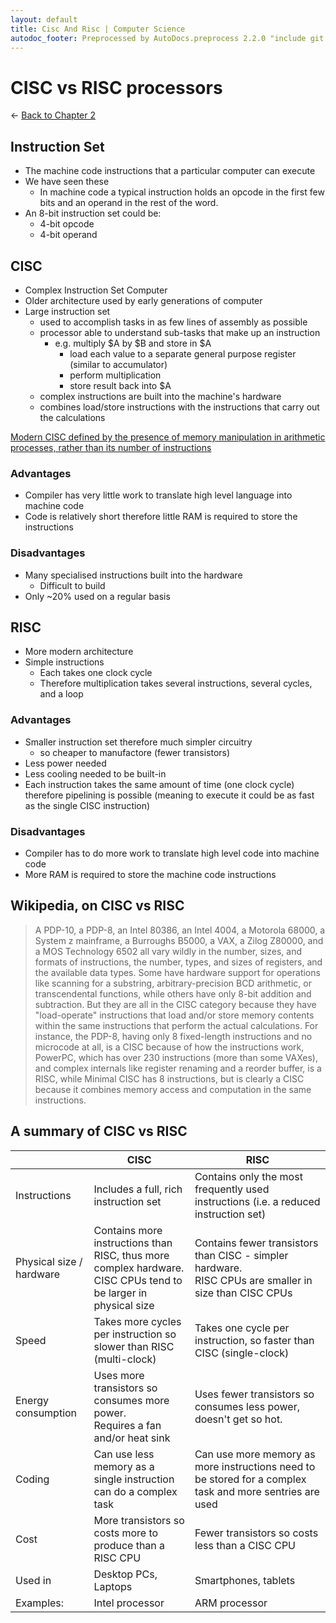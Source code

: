 ```yaml
---
layout: default
title: Cisc And Risc | Computer Science
autodoc_footer: Preprocessed by AutoDocs.preprocess 2.2.0 "include git commit" ⓒ Starwort, 2020
---
```


# CISC vs RISC processors

← [Back to Chapter 2](./index.html)

## Instruction Set

- The machine code instructions that a particular computer can execute
- We have seen these
  - In machine code a typical instruction holds an opcode in the first few bits and an operand in the rest of the word.
- An 8-bit instruction set could be:
  - 4-bit opcode
  - 4-bit operand

## CISC

- Complex Instruction Set Computer
- Older architecture used by early generations of computer
- Large instruction set
  - used to accomplish tasks in as few lines of assembly as possible
  - processor able to understand sub-tasks that make up an instruction
    - e.g. multiply $A by $B and store in $A
      - load each value to a separate general purpose register (similar to accumulator)
      - perform multiplication
      - store result back into $A
  - complex instructions are built into the machine's hardware
  - combines load/store instructions with the instructions that carry out the calculations

<u>Modern CISC defined by the presence of memory manipulation in arithmetic processes, rather than its number of instructions</u>

### Advantages

- Compiler has very little work to translate high level language into machine code
- Code is relatively short therefore little RAM is required to store the instructions

### Disadvantages

- Many specialised instructions built into the hardware
  - Difficult to build
- Only ~20% used on a regular basis

## RISC

- More modern architecture
- Simple instructions
  - Each takes one clock cycle
  - Therefore multiplication takes several instructions, several cycles, and a loop

### Advantages

- Smaller instruction set therefore much simpler circuitry
  - so cheaper to manufactore (fewer transistors)
- Less power needed
- Less cooling needed to be built-in
- Each instruction takes the same amount of time (one clock cycle) therefore pipelining is possible (meaning to execute it could be as fast as the single CISC instruction)

### Disadvantages

- Compiler has to do more work to translate high level code into machine code
- More RAM is required to store the machine code instructions

## Wikipedia, on CISC vs RISC

> A PDP-10, a PDP-8, an Intel 80386, an Intel 4004, a Motorola 68000, a System z mainframe, a Burroughs B5000, a VAX, a Zilog Z80000, and a MOS Technology 6502 all vary wildly in the number, sizes, and formats of instructions, the number, types, and sizes of registers, and the available data types. Some have hardware support for operations like scanning for a substring, arbitrary-precision BCD arithmetic, or transcendental functions, while others have only 8-bit addition and subtraction. But they are all in the CISC category because they have "load-operate" instructions that load and/or store memory contents within the same instructions that perform the actual calculations. For instance, the PDP-8, having only 8 fixed-length instructions and no microcode at all, is a CISC because of how the instructions work, PowerPC, which has over 230 instructions (more than some VAXes), and complex internals like register renaming and a reorder buffer, is a RISC, while Minimal CISC has 8 instructions, but is clearly a CISC because it combines memory access and computation in the same instructions.

## A summary of CISC vs RISC

| | CISC | RISC
--- | --- | ---
Instructions | Includes a full, rich instruction set | Contains only the most frequently used instructions (i.e. a reduced instruction set)
Physical size / hardware | Contains more instructions than RISC, thus more complex hardware. <br>CISC CPUs tend to be larger in physical size | Contains fewer transistors than CISC - simpler hardware. <br>RISC CPUs are smaller in size than CISC CPUs
Speed | Takes more cycles per instruction so slower than RISC (multi-clock) | Takes one cycle per instruction, so faster than CISC (single-clock)
Energy consumption | Uses more transistors so consumes more power.<br> Requires a fan and/or heat sink | Uses fewer transistors so consumes less power, doesn't get so hot.
Coding | Can use less memory as a single instruction can do a complex task | Can use more memory as more instructions need to be stored for a complex task and more sentries are used
Cost | More transistors so costs more to produce than a RISC CPU | Fewer transistors so costs less than a CISC CPU
Used in | Desktop PCs, Laptops | Smartphones, tablets
Examples: | Intel processor | ARM processor
